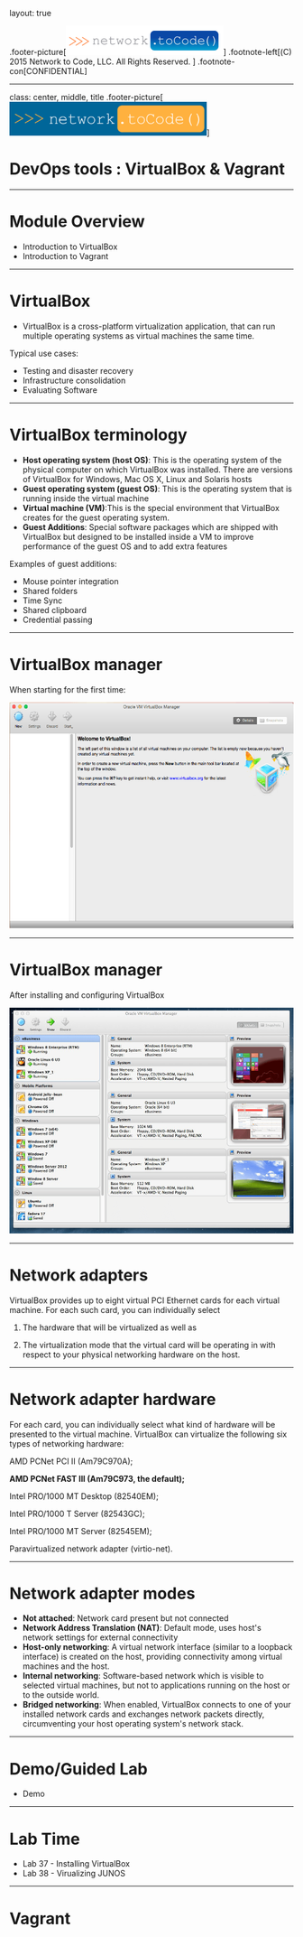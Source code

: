 layout: true

.footer-picture[![Network to Code Logo](slides/media/Footer2.PNG)]
.footnote-left[(C) 2015 Network to Code, LLC. All Rights Reserved. ]
.footnote-con[CONFIDENTIAL]

---

class: center, middle, title
.footer-picture[<img src="slides/media/Footer1.PNG" alt="Blue Logo" style="alight:middle;width:350px;height:60px;">]

# DevOps tools : VirtualBox & Vagrant


---

# Module Overview

- Introduction to VirtualBox
- Introduction to Vagrant
---

# VirtualBox

- VirtualBox is a cross-platform virtualization application, that can run multiple operating systems as virtual machines the same time. 

Typical use cases:
- Testing and disaster recovery
- Infrastructure consolidation
- Evaluating Software


---
# VirtualBox terminology

- **Host operating system (host OS)**: This is the operating system of the physical computer on which VirtualBox was installed. There are versions of VirtualBox for Windows, Mac OS X, Linux and Solaris hosts
- **Guest operating system (guest OS)**: This is the operating system that is running inside the virtual machine
- **Virtual machine (VM)**:This is the special environment that VirtualBox creates for the guest operating system. 
- **Guest Additions**: Special software packages which are shipped with VirtualBox but designed to be installed inside a VM to improve performance of the guest OS and to add extra features    


Examples of guest additions:
- Mouse pointer integration
- Shared folders
- Time Sync
- Shared clipboard
- Credential passing

---
# VirtualBox manager

When starting for the first time:


<img src="slides/media/vbox_vagrant/virtualbox-main-empty.png" alt="Pep8" style="align:middle:;width:750px;height:400px;">


---
# VirtualBox manager

After installing and configuring VirtualBox

<img src="slides/media/vbox_vagrant/virtualbox-main.png" alt="Pep8" style="align:middle:;width:750px;height:400px;">

---
# Network adapters

VirtualBox provides up to eight virtual PCI Ethernet cards for each virtual machine. For each such card, you can individually select

1. The hardware that will be virtualized as well as

2. The virtualization mode that the virtual card will be operating in with respect to your physical networking hardware on the host.


---
# Network adapter hardware 

For each card, you can individually select what kind of hardware will be presented to the virtual machine. VirtualBox can virtualize the following six types of networking hardware:

AMD PCNet PCI II (Am79C970A);

**AMD PCNet FAST III (Am79C973, the default);**

Intel PRO/1000 MT Desktop (82540EM);

Intel PRO/1000 T Server (82543GC);

Intel PRO/1000 MT Server (82545EM);

Paravirtualized network adapter (virtio-net).

---

# Network adapter modes


- **Not attached**: Network card present but not connected
- **Network Address Translation (NAT)**: Default mode, uses host's network settings for external connectivity
- **Host-only networking**: A virtual network interface (similar to a loopback interface) is created on the host, providing connectivity among virtual machines and the host.
- **Internal networking**: Software-based network which is visible to selected virtual machines, but not to applications running on the host or to the outside world.
- **Bridged networking**: When enabled, VirtualBox connects to one of your installed network cards and exchanges network packets directly, circumventing your host operating system's network stack.


---
# Demo/Guided Lab

- Demo



---
# Lab Time

- Lab 37 - Installing VirtualBox
- Lab 38 - Virualizing JUNOS

---


# Vagrant


